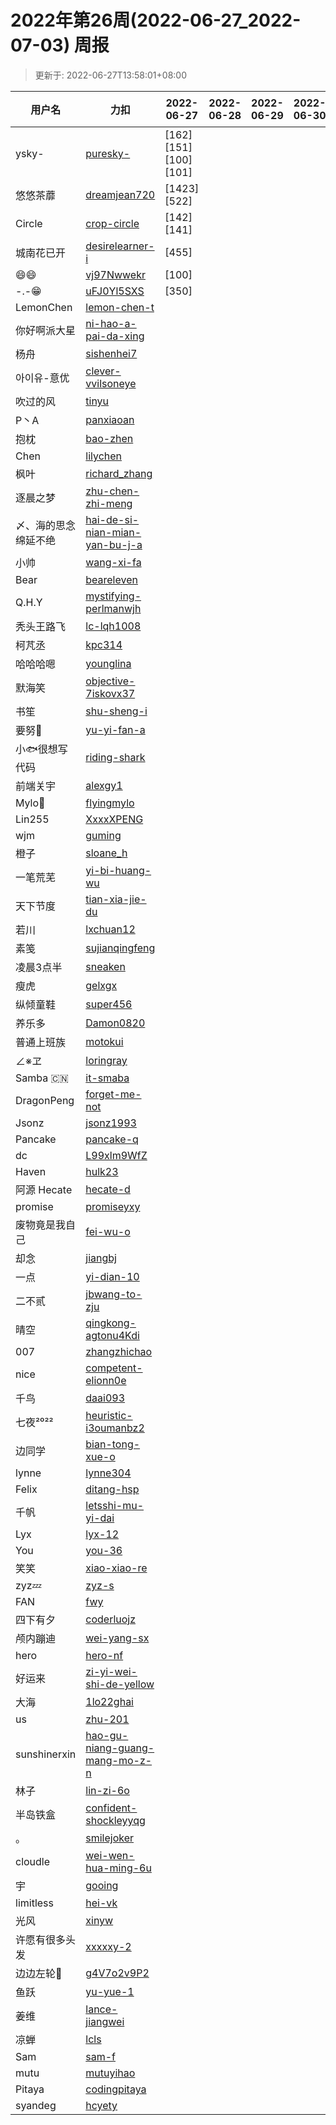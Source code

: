 
# 2022年第26周(2022-06-27_2022-07-03) 周报

> 更新于: 2022-06-27T13:58:01+08:00

| 用户名 | 力扣 |  2022-06-27|2022-06-28|2022-06-29|2022-06-30|2022-07-01|2022-07-02|2022-07-03  | 总计 | 排名 |
| ---- | ---- |    ---- | ---- | ---- | ---- | ---- | ---- | ----   | ---- | ---- |
|ysky-|[puresky-](https://leetcode.cn/u/puresky-/)|\[162]\[151]\[100]\[101]|||||||4|1|
|悠悠茶蘼|[dreamjean720](https://leetcode.cn/u/dreamjean720/)|\[1423]\[522]|||||||2|2|
|Circle|[crop-circle](https://leetcode.cn/u/crop-circle/)|\[142]\[141]|||||||2|2|
|城南花已开|[desirelearner-i](https://leetcode.cn/u/desirelearner-i/)|\[455]|||||||1|3|
|😄😄|[vj97Nwwekr](https://leetcode.cn/u/vj97Nwwekr/)|\[100]|||||||1|3|
|-.-😁|[uFJ0Yl5SXS](https://leetcode.cn/u/uFJ0Yl5SXS/)|\[350]|||||||1|3|
|LemonChen|[lemon-chen-t](https://leetcode.cn/u/lemon-chen-t/)||||||||0|4|
|你好啊派大星|[ni-hao-a-pai-da-xing](https://leetcode.cn/u/ni-hao-a-pai-da-xing/)||||||||0|4|
|杨舟|[sishenhei7](https://leetcode.cn/u/sishenhei7/)||||||||0|4|
|아이유-意优|[clever-vvilsoneye](https://leetcode.cn/u/clever-vvilsoneye/)||||||||0|4|
|吹过的风|[tinyu](https://leetcode.cn/u/tinyu/)||||||||0|4|
|P丶A|[panxiaoan](https://leetcode.cn/u/panxiaoan/)||||||||0|4|
|抱枕|[bao-zhen](https://leetcode.cn/u/bao-zhen/)||||||||0|4|
|Chen|[lilychen](https://leetcode.cn/u/lilychen/)||||||||0|4|
|枫叶|[richard_zhang](https://leetcode.cn/u/richard_zhang/)||||||||0|4|
|逐晨之梦|[zhu-chen-zhi-meng](https://leetcode.cn/u/zhu-chen-zhi-meng/)||||||||0|4|
|〆、海的思念绵延不绝|[hai-de-si-nian-mian-yan-bu-j-a](https://leetcode.cn/u/hai-de-si-nian-mian-yan-bu-j-a/)||||||||0|4|
|小帅|[wang-xi-fa](https://leetcode.cn/u/wang-xi-fa/)||||||||0|4|
|Bear|[beareleven](https://leetcode.cn/u/beareleven/)||||||||0|4|
|Q.H.Y|[mystifying-perlmanwjh](https://leetcode.cn/u/mystifying-perlmanwjh/)||||||||0|4|
|秃头王路飞|[lc-lqh1008](https://leetcode.cn/u/lc-lqh1008/)||||||||0|4|
|柯芃丞|[kpc314](https://leetcode.cn/u/kpc314/)||||||||0|4|
|哈哈哈嗯|[younglina](https://leetcode.cn/u/younglina/)||||||||0|4|
|默海笑|[objective-7iskovx37](https://leetcode.cn/u/objective-7iskovx37/)||||||||0|4|
|书笙|[shu-sheng-i](https://leetcode.cn/u/shu-sheng-i/)||||||||0|4|
|要努🌰|[yu-yi-fan-a](https://leetcode.cn/u/yu-yi-fan-a/)||||||||0|4|
|小🐟很想写代码|[riding-shark](https://leetcode.cn/u/riding-shark/)||||||||0|4|
|前端关宇|[alexgy1](https://leetcode.com/u/alexgy1/)||||||||0|4|
|Mylo🐘|[flyingmylo](https://leetcode.cn/u/flyingmylo/)||||||||0|4|
|Lin255|[XxxxXPENG](https://leetcode.cn/u/XxxxXPENG/)||||||||0|4|
|wjm|[guming](https://leetcode.cn/u/guming/)||||||||0|4|
|橙子|[sloane_h](https://leetcode.cn/u/sloane_h/)||||||||0|4|
|一笔荒芜|[yi-bi-huang-wu](https://leetcode.cn/u/yi-bi-huang-wu/)||||||||0|4|
|天下节度|[tian-xia-jie-du](https://leetcode.cn/u/tian-xia-jie-du/)||||||||0|4|
|若川|[lxchuan12](https://leetcode.cn/u/lxchuan12/)||||||||0|4|
|素笺|[sujianqingfeng](https://leetcode.cn/u/sujianqingfeng/)||||||||0|4|
|凌晨3点半|[sneaken](https://leetcode.cn/u/sneaken/)||||||||0|4|
|瘦虎|[gelxgx](https://leetcode.cn/u/gelxgx/)||||||||0|4|
|纵倾童鞋|[super456](https://leetcode.cn/u/super456/)||||||||0|4|
|养乐多|[Damon0820](https://leetcode.com/u/Damon0820/)||||||||0|4|
|普通上班族|[motokui](https://leetcode.cn/u/motokui/)||||||||0|4|
|∠※ヱ|[loringray](https://leetcode.cn/u/loringray/)||||||||0|4|
|Samba 🇨🇳|[it-smaba](https://leetcode.cn/u/it-smaba/)||||||||0|4|
|DragonPeng|[forget-me-not](https://leetcode.cn/u/forget-me-not/)||||||||0|4|
|Jsonz|[jsonz1993](https://leetcode.cn/u/jsonz1993/)||||||||0|4|
|Pancake|[pancake-q](https://leetcode.cn/u/pancake-q/)||||||||0|4|
|dc|[L99xlm9WfZ](https://leetcode.cn/u/L99xlm9WfZ/)||||||||0|4|
|Haven|[hulk23](https://leetcode.cn/u/hulk23/)||||||||0|4|
|阿源 Hecate|[hecate-d](https://leetcode.cn/u/hecate-d/)||||||||0|4|
|promise|[promiseyxy](https://leetcode.cn/u/promiseyxy/)||||||||0|4|
|废物竟是我自己|[fei-wu-o](https://leetcode.cn/u/fei-wu-o/)||||||||0|4|
|却念|[jiangbj](https://leetcode.cn/u/jiangbj/)||||||||0|4|
|一点|[yi-dian-10](https://leetcode.cn/u/yi-dian-10/)||||||||0|4|
|二不贰|[jbwang-to-zju](https://leetcode.cn/u/jbwang-to-zju/)||||||||0|4|
|晴空|[qingkong-agtonu4Kdi](https://leetcode.cn/u/qingkong-agtonu4Kdi/)||||||||0|4|
|007|[zhangzhichao](https://leetcode.cn/u/zhangzhichao/)||||||||0|4|
|nice|[competent-elionn0e](https://leetcode.cn/u/competent-elionn0e/)||||||||0|4|
|千鸟|[daai093](https://leetcode.cn/u/daai093/)||||||||0|4|
|七夜²⁰²²|[heuristic-i3oumanbz2](https://leetcode.cn/u/heuristic-i3oumanbz2/)||||||||0|4|
|边同学|[bian-tong-xue-o](https://leetcode.cn/u/bian-tong-xue-o/)||||||||0|4|
|lynne|[lynne304](https://leetcode.cn/u/lynne304/)||||||||0|4|
|Felix|[ditang-hsp](https://leetcode.cn/u/ditang-hsp/)||||||||0|4|
|千帆|[letsshi-mu-yi-dai](https://leetcode.cn/u/letsshi-mu-yi-dai/)||||||||0|4|
|Lyx|[lyx-12](https://leetcode.cn/u/lyx-12/)||||||||0|4|
|You|[you-36](https://leetcode.cn/u/you-36/)||||||||0|4|
|笑笑|[xiao-xiao-re](https://leetcode.cn/u/xiao-xiao-re/)||||||||0|4|
|zyz💤|[zyz-s](https://leetcode.cn/u/zyz-s/)||||||||0|4|
|FAN|[fwy](https://leetcode.cn/u/fwy/)||||||||0|4|
|四下有夕|[coderluojz](https://leetcode.cn/u/coderluojz/)||||||||0|4|
|颅内蹦迪|[wei-yang-sx](https://leetcode.cn/u/wei-yang-sx/)||||||||0|4|
|hero|[hero-nf](https://leetcode.cn/u/hero-nf/)||||||||0|4|
|好运来|[zi-yi-wei-shi-de-yellow](https://leetcode.cn/u/zi-yi-wei-shi-de-yellow/)||||||||0|4|
|大海|[1lo22ghai](https://leetcode.cn/u/1lo22ghai/)||||||||0|4|
|us|[zhu-201](https://leetcode.cn/u/zhu-201/)||||||||0|4|
|sunshinerxin|[hao-gu-niang-guang-mang-mo-z-n](https://leetcode.cn/u/hao-gu-niang-guang-mang-mo-z-n/)||||||||0|4|
|林子|[lin-zi-6o](https://leetcode.cn/u/lin-zi-6o/)||||||||0|4|
|半岛铁盒|[confident-shockleyyqg](https://leetcode.cn/u/confident-shockleyyqg/)||||||||0|4|
|。|[smilejoker](https://leetcode.cn/u/smilejoker/)||||||||0|4|
|cloudle|[wei-wen-hua-ming-6u](https://leetcode.cn/u/wei-wen-hua-ming-6u/)||||||||0|4|
|宇|[gooing](https://leetcode.cn/u/gooing/)||||||||0|4|
|limitless|[hei-vk](https://leetcode.cn/u/hei-vk/)||||||||0|4|
|光风|[xinyw](https://leetcode.com/u/xinyw/)||||||||0|4|
|许愿有很多头发|[xxxxxy-2](https://leetcode.cn/u/xxxxxy-2/)||||||||0|4|
|边边左轮💪|[g4V7o2v9P2](https://leetcode.cn/u/g4V7o2v9P2/)||||||||0|4|
|鱼跃|[yu-yue-1](https://leetcode.cn/u/yu-yue-1/)||||||||0|4|
|姜维|[lance-jiangwei](https://leetcode.cn/u/lance-jiangwei/)||||||||0|4|
|凉蝉|[lcls](https://leetcode.cn/u/lcls/)||||||||0|4|
|Sam|[sam-f](https://leetcode.cn/u/sam-f/)||||||||0|4|
|mutu|[mutuyihao](https://leetcode.cn/u/mutuyihao/)||||||||0|4|
|Pitaya|[codingpitaya](https://leetcode.cn/u/codingpitaya/)||||||||0|4|
|syandeg|[hcyety](https://leetcode.cn/u/hcyety/)||||||||0|4|
    